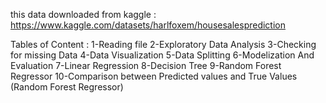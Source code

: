 this data downloaded from kaggle : https://www.kaggle.com/datasets/harlfoxem/housesalesprediction 

Tables of Content : 
1-Reading file
2-Exploratory Data Analysis
3-Checking for missing Data
4-Data Visualization
5-Data Splitting
6-Modelization And Evaluation
7-Linear Regression
8-Decision Tree
9-Random Forest Regressor
10-Comparison between Predicted values and True Values (Random Forest Regressor)
